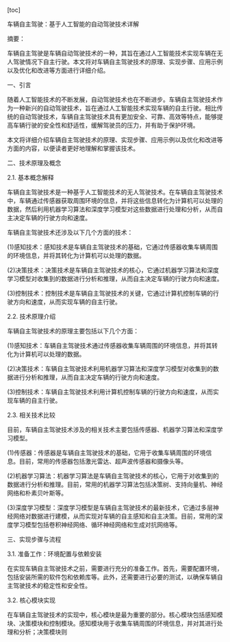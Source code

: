 
[toc]                    
                
                
车辆自主驾驶：基于人工智能的自动驾驶技术详解

摘要：

车辆自主驾驶是车辆自动驾驶技术的一种，其旨在通过人工智能技术实现车辆在无人驾驶情况下自主行驶。本文将对车辆自主驾驶技术的原理、实现步骤、应用示例以及优化和改进等方面进行详细介绍。

一、引言

随着人工智能技术的不断发展，自动驾驶技术也在不断进步。车辆自主驾驶技术作为一种新兴的自动驾驶技术，旨在通过人工智能技术实现车辆的自主行驶。相比传统的自动驾驶技术，车辆自主驾驶技术具有更加安全、可靠、高效等特点，能够提高车辆行驶的安全性和舒适性，缓解驾驶员的压力，并有助于保护环境。

本文将详细介绍车辆自主驾驶技术的原理、实现步骤、应用示例以及优化和改进等方面的内容，以便读者更好地理解和掌握该技术。

二、技术原理及概念

2.1. 基本概念解释

车辆自主驾驶技术是一种基于人工智能技术的无人驾驶技术。在车辆自主驾驶技术中，车辆通过传感器获取周围环境的信息，并将这些信息转化为计算机可以处理的数据，然后利用机器学习算法和深度学习模型对这些数据进行处理和分析，从而自主决定车辆的行驶方向和速度。

车辆自主驾驶技术还涉及以下几个方面的技术：

(1)感知技术：感知技术是车辆自主驾驶技术的基础，它通过传感器收集车辆周围的环境信息，并将其转化为计算机可以处理的数据。

(2)决策技术：决策技术是车辆自主驾驶技术的核心，它通过机器学习算法和深度学习模型对收集到的数据进行分析和推理，从而自主决定车辆的行驶方向和速度。

(3)控制技术：控制技术是车辆自主驾驶技术的关键，它通过计算机控制车辆的行驶方向和速度，从而实现车辆的自主行驶。

2.2. 技术原理介绍

车辆自主驾驶技术的原理主要包括以下几个方面：

(1)感知技术：车辆自主驾驶技术通过传感器收集车辆周围的环境信息，并将其转化为计算机可以处理的数据。

(2)决策技术：车辆自主驾驶技术利用机器学习算法和深度学习模型对收集到的数据进行分析和推理，从而自主决定车辆的行驶方向和速度。

(3)控制技术：车辆自主驾驶技术利用计算机控制车辆的行驶方向和速度，从而实现车辆的自主行驶。

2.3. 相关技术比较

目前，车辆自主驾驶技术涉及的相关技术主要包括传感器、机器学习算法和深度学习模型。

(1)传感器：传感器是车辆自主驾驶技术的基础，它用于收集车辆周围的环境信息。目前，常用的传感器包括激光雷达、超声波传感器和摄像头等。

(2)机器学习算法：机器学习算法是车辆自主驾驶技术的核心，它用于对收集到的数据进行分析和推理。目前，常用的机器学习算法包括决策树、支持向量机、神经网络和朴素贝叶斯等。

(3)深度学习模型：深度学习模型是车辆自主驾驶技术的最新技术，它通过多层神经网络对数据进行建模，从而实现对车辆的自主感知和自主决策。目前，常用的深度学习模型包括卷积神经网络、循环神经网络和生成对抗网络等。

三、实现步骤与流程

3.1. 准备工作：环境配置与依赖安装

在实现车辆自主驾驶技术之前，需要进行充分的准备工作。首先，需要配置环境，包括安装所需的软件包和依赖库等。此外，还需要进行必要的测试，以确保车辆自主驾驶技术的稳定性和安全性。

3.2. 核心模块实现

在车辆自主驾驶技术的实现中，核心模块是最为重要的部分。核心模块包括感知模块、决策模块和控制模块。感知模块用于收集车辆周围的环境信息，并对其进行处理和分析；决策模块则

